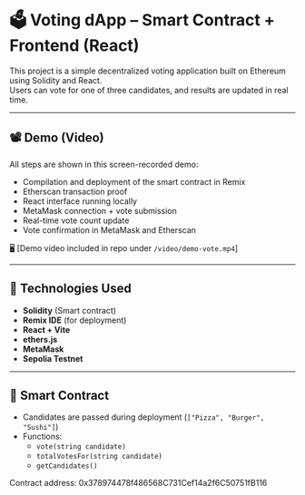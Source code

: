 # 🗳️ Voting dApp – Smart Contract + Frontend (React)

This project is a simple decentralized voting application built on Ethereum using Solidity and React.  
Users can vote for one of three candidates, and results are updated in real time.

---

## 📽️ Demo (Video)

All steps are shown in this screen-recorded demo:
- Compilation and deployment of the smart contract in Remix
- Etherscan transaction proof
- React interface running locally
- MetaMask connection + vote submission
- Real-time vote count update
- Vote confirmation in MetaMask and Etherscan

🖥️ [Demo video included in repo under `/video/demo-vote.mp4`]

---

## 🚀 Technologies Used

- **Solidity** (Smart contract)
- **Remix IDE** (for deployment)
- **React + Vite**
- **ethers.js**
- **MetaMask**
- **Sepolia Testnet**

---

## 🧠 Smart Contract

- Candidates are passed during deployment (`["Pizza", "Burger", "Sushi"]`)
- Functions:
  - `vote(string candidate)`
  - `totalVotesFor(string candidate)`
  - `getCandidates()`

Contract address:  0x378974478f486568C731Cef14a2f6C50751fB116
